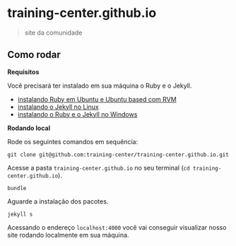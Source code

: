 # training-center.github.io

> site da comunidade

## Como rodar

**Requisitos**

Você precisará ter instalado em sua máquina o Ruby e o Jekyll.

- [instalando Ruby em Ubuntu e Ubuntu based com RVM](https://www.digitalocean.com/community/tutorials/how-to-install-ruby-and-set-up-a-local-programming-environment-on-ubuntu-16-04)
- [instalando o Jekyll no Linux](https://jekyllrb.com/docs/installation/)
- [instalando o Ruby e o Jekyll no Windows](http://jekyll-windows.juthilo.com/1-ruby-and-devkit/)

**Rodando local**

Rode os seguintes comandos em sequência:

```
git clone git@github.com:training-center/training-center.github.io.git
```

Acesse a pasta `training-center.github.io` no seu terminal (`cd training-center.github.io`).

```
bundle
```

Aguarde a instalação dos pacotes.

```
jekyll s
```

Acessando o endereço `localhost:4000` você vai conseguir visualizar nosso site rodando localmente em sua máquina.